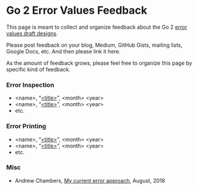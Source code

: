 # Go 2 Error Values Feedback

This page is meant to collect and organize feedback about the Go 2 [error values draft designs](https://go.googlesource.com/proposal/+/master/design/go2draft-error-values-overview.md).

Please post feedback on your blog, Medium, GitHub Gists, mailing lists, Google Docs, etc. And then please link it here.

As the amount of feedback grows, please feel free to organize this page by specific kind of feedback.

### Error Inspection

 - \<name\>, “[\<title\>](<link>)”, \<month\> \<year\>
 - \<name\>, “[\<title\>](<link>)”, \<month\> \<year\>
 - etc.

### Error Printing

 - \<name\>, “[\<title\>](<link>)”, \<month\> \<year\>
 - \<name\>, “[\<title\>](<link>)”, \<month\> \<year\>
 - etc.

### Misc

- Andrew Chambers, [My current error approach](https://gist.github.com/andrewchambers/5cadb2b8b45271440f1a051bb1ccc9c6), August, 2018
